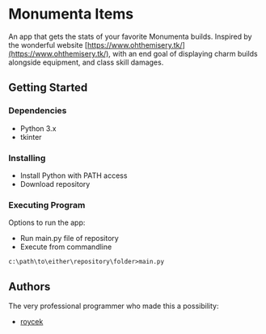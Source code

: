 # Monumenta Items

An app that gets the stats of your favorite Monumenta builds. Inspired by the wonderful website [https://www.ohthemisery.tk/](https://www.ohthemisery.tk/), with an end goal of displaying charm builds alongside equipment, and class skill damages.

## Getting Started

### Dependencies

* Python 3.x
* tkinter

### Installing

* Install Python with PATH access
* Download repository

### Executing Program

Options to run the app:

* Run main.py file of repository
* Execute from commandline

```
c:\path\to\either\repository\folder>main.py
```

## Authors

The very professional programmer who made this a possibility:

- [roycek](https://github.com/roycek)
